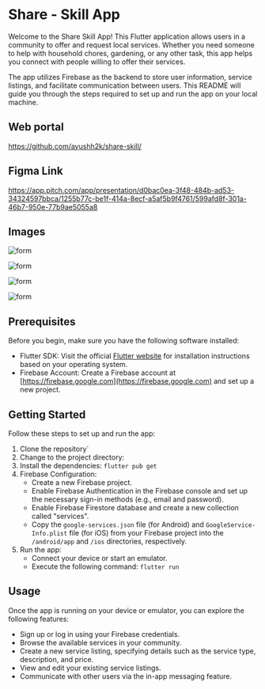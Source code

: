 # Share - Skill App

Welcome to the Share Skill App! This Flutter application allows users in a community to offer and request local services. Whether you need someone to help with household chores, gardening, or any other task, this app helps you connect with people willing to offer their services.

The app utilizes Firebase as the backend to store user information, service listings, and facilitate communication between users. This README will guide you through the steps required to set up and run the app on your local machine.

## Web portal

https://github.com/ayushh2k/share-skill/

## Figma Link
https://app.pitch.com/app/presentation/d0bac0ea-3f48-484b-ad53-34324597bbca/1255b77c-be1f-414a-8ecf-a5af5b9f4761/599afd8f-301a-46b7-950e-77b9ae5055a8

## Images
![form](https://i.postimg.cc/fTcwHB03/image.png) 

![form](https://i.postimg.cc/qq8d5vgf/image.png) 

![form](https://i.postimg.cc/rpK2LJzN/image.png) 

![form](https://i.postimg.cc/RhxkKxdg/image.png) 



## Prerequisites

Before you begin, make sure you have the following software installed:

- Flutter SDK: Visit the official [Flutter website](https://flutter.dev) for installation instructions based on your operating system.
- Firebase Account: Create a Firebase account at [https://firebase.google.com](https://firebase.google.com) and set up a new project.

## Getting Started

Follow these steps to set up and run the app:

1. Clone the repository`
2. Change to the project directory:
3. Install the dependencies: `flutter pub get`
4. Firebase Configuration:
   - Create a new Firebase project.
   - Enable Firebase Authentication in the Firebase console and set up the necessary sign-in methods (e.g., email and password).
   - Enable Firebase Firestore database and create a new collection called "services".
   - Copy the `google-services.json` file (for Android) and `GoogleService-Info.plist` file (for iOS) from your Firebase project into the `/android/app` and `/ios` directories, respectively.
5. Run the app:
   - Connect your device or start an emulator.
   - Execute the following command: `flutter run`

## Usage

Once the app is running on your device or emulator, you can explore the following features:

- Sign up or log in using your Firebase credentials.
- Browse the available services in your community.
- Create a new service listing, specifying details such as the service type, description, and price.
- View and edit your existing service listings.
- Communicate with other users via the in-app messaging feature.








